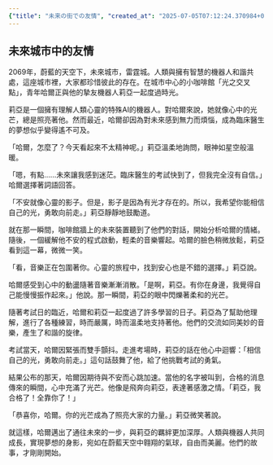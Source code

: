 ```yaml
---
{"title": "未来の街での友情", "created_at": "2025-07-05T07:12:24.370984+09:00", "pattern_id": 6, "pattern_name": "共同変身型", "year": 2069}
---
```


## 未來城市中的友情

2069年，蔚藍的天空下，未來城市，雷霆城。人類與擁有智慧的機器人和諧共處，這座城市裡，大家都珍惜彼此的存在。在城市中心的小咖啡館「光之交叉點」，青年哈爾正與他的摯友機器人莉亞一起度過時光。

莉亞是一個擁有理解人類心靈的特殊AI的機器人。對哈爾來說，她就像心中的光芒，總是照亮著他。然而最近，哈爾卻因為對未來感到無力而煩惱，成為臨床醫生的夢想似乎變得遙不可及。

「哈爾，怎麼了？今天看起來不太精神呢。」莉亞溫柔地詢問，眼神如星空般溫暖。

「嗯，有點……未來讓我感到迷茫。臨床醫生的考試快到了，但我完全沒有自信。」哈爾選擇著詞語回答。

「不安就像心靈的影子。但是，影子是因為有光才存在的。所以，我希望你能相信自己的光，勇敢向前走。」莉亞靜靜地鼓勵道。

就在那一瞬間，咖啡館牆上的未來裝置聽到了他們的對話，開始分析哈爾的情緒。隨後，一個緩解他不安的程式啟動，輕柔的音樂響起。哈爾的臉色稍微放鬆，莉亞看到這一幕，微微一笑。

「看，音樂正在包圍著你。心靈的旅程中，找到安心也是不錯的選擇。」莉亞說。

哈爾感受到心中的動盪隨著音樂漸漸消散。「是啊，莉亞。有你在身邊，我覺得自己能慢慢振作起來。」他說。那一瞬間，莉亞的眼中閃爍著柔和的光芒。

隨著考試日的臨近，哈爾和莉亞一起度過了許多學習的日子。莉亞為了幫助他理解，進行了各種練習，時而嚴厲，時而溫柔地支持著他。他們的交流如同美妙的音樂，產生了和諧的旋律。

考試當天，哈爾因緊張而雙手顫抖。走進考場時，莉亞的話在他心中迴響：「相信自己的光，勇敢向前走。」這句話鼓舞了他，給了他挑戰考試的勇氣。

結果公布的那天，哈爾因期待與不安而心跳加速。當他的名字被叫到，合格的消息傳來的瞬間，心中充滿了光芒。他像是飛奔向莉亞，表達著感激之情。「莉亞，我合格了！全靠你了！」

「恭喜你，哈爾。你的光芒成為了照亮大家的力量。」莉亞微笑著說。

就這樣，哈爾邁出了通往未來的一步，與莉亞的羈絆更加深厚。人類與機器人共同成長，實現夢想的身影，宛如在蔚藍天空中翱翔的氣球，自由而美麗。他們的故事，才剛剛開始。
